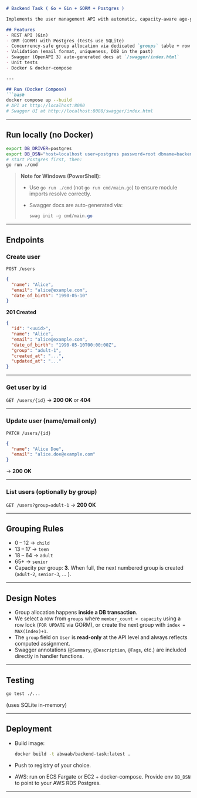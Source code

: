 ````markdown
# Backend Task ( Go + Gin + GORM + Postgres )

Implements the user management API with automatic, capacity-aware age-group assignment.

## Features
- REST API (Gin)
- ORM (GORM) with Postgres (tests use SQLite)
- Concurrency-safe group allocation via dedicated `groups` table + row locks
- Validation (email format, uniqueness, DOB in the past)
- Swagger (OpenAPI 3) auto-generated docs at `/swagger/index.html`
- Unit tests
- Docker & docker-compose

---

## Run (Docker Compose)
```bash
docker compose up --build
# API at http://localhost:8080
# Swagger UI at http://localhost:8080/swagger/index.html
````

---

## Run locally (no Docker)

```bash
export DB_DRIVER=postgres
export DB_DSN="host=localhost user=postgres password=root dbname=backend_task port=5432 sslmode=disable TimeZone=UTC"
# start Postgres first, then:
go run ./cmd
```

> **Note for Windows (PowerShell):**
>
> * Use `go run ./cmd` (not `go run cmd/main.go`) to ensure module imports resolve correctly.
> * Swagger docs are auto-generated via:
>
>   ```powershell
>   swag init -g cmd/main.go
>   ```

---

## Endpoints

### Create user

`POST /users`

```json
{
  "name": "Alice",
  "email": "alice@example.com",
  "date_of_birth": "1990-05-10"
}
```

**201 Created**

```json
{
  "id": "<uuid>",
  "name": "Alice",
  "email": "alice@example.com",
  "date_of_birth": "1990-05-10T00:00:00Z",
  "group": "adult-1",
  "created_at": "...",
  "updated_at": "..."
}
```

---

### Get user by id

`GET /users/{id}` → **200 OK** or **404**

---

### Update user (name/email only)

`PATCH /users/{id}`

```json
{ 
  "name": "Alice Doe", 
  "email": "alice.doe@example.com" 
}
```

→ **200 OK**

---

### List users (optionally by group)

`GET /users?group=adult-1` → **200 OK**

---

## Grouping Rules

* 0 – 12 → `child`
* 13 – 17 → `teen`
* 18 – 64 → `adult`
* 65+ → `senior`
* Capacity per group: **3**. When full, the next numbered group is created (`adult-2`, `senior-3`, ... ).

---

## Design Notes

* Group allocation happens **inside a DB transaction**.
* We select a row from `groups` where `member_count < capacity` using a row lock (`FOR UPDATE` via GORM), or create the next group with `index = MAX(index)+1`.
* The `group` field on `User` is **read-only** at the API level and always reflects computed assignment.
* Swagger annotations (`@Summary`, `@Description`, `@Tags`, etc.) are included directly in handler functions.

---

## Testing

```bash
go test ./...
```

(uses SQLite in-memory)

---

## Deployment

* Build image:

  ```bash
  docker build -t abwaab/backend-task:latest .
  ```
* Push to registry of your choice.
* AWS: run on ECS Fargate or EC2 + docker-compose. Provide env `DB_DSN` to point to your AWS RDS Postgres.

---
